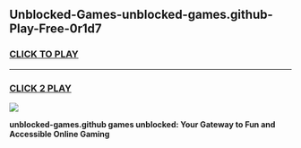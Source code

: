 
## Unblocked-Games-unblocked-games.github-Play-Free-0r1d7
<h3>
<a href="https://premium76.site?title=unblocked-games.github&ref=09A">CLICK TO PLAY</a></h3>
<hr>

<h3>
<a href="https://premium76.site?title=unblocked-games.github&ref=09A">CLICK 2 PLAY</a>
  
</h3>

<a href="https://premium76.site?title=unblocked-games.github&ref=09A"><img src="https://clearcache.store/games.png"></a>


**unblocked-games.github games unblocked: Your Gateway to Fun and Accessible Online Gaming**

